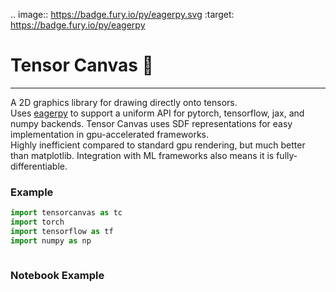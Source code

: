 .. image:: https://badge.fury.io/py/eagerpy.svg
   :target: https://badge.fury.io/py/eagerpy

# Tensor Canvas 🎨
----------------
A 2D graphics library for drawing directly onto tensors.  
Uses [eagerpy](https://github.com/jonasrauber/eagerpy) to support a uniform API for pytorch, tensorflow, jax, and numpy backends.
Tensor Canvas uses SDF representations for easy implementation in gpu-accelerated frameworks.  
Highly inefficient compared to standard gpu rendering, but much better than matplotlib. Integration with ML frameworks also means it is fully-differentiable.

### Example
```python
import tensorcanvas as tc
import torch
import tensorflow as tf
import numpy as np



```

### Notebook Example